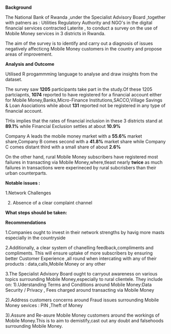 **Background**

The National Bank of Rwanda ,under the Specialist Advisory Board ,together with patners as : Utilities Regulatory Authority and
NGO's in the digital financial services  contracted Laterite , to conduct a survey on the use of Mobile Money services in 3 districts in Rwanda.

The aim of the survey is to identify and carry out a diagnosis of issues negatively affecticng
Mobile Money customers in the country  and propose areas of improvement.

**Analysis and Outcome**

Utilised R progammming language to analyse and draw insights from the dataset.

The survey saw **1205** participants take part in the study.Of these 1205 partciapnts,
**1074** reported to have registered for a financial account either for Mobile Money,Banks,Micro-Finance Institutions,SACCO,Village Savings & Loan Asociations while about **131** reported not be registered in any type of financial account.

THis implies that the rates of financial inclusion in these 3 districts stand at **89.1%** while Financial Exclusion settles at about **10.9%**

Company A leads the mobile money market with a **55.6%** market share,Company B comes second with a **41.8%** market share while Company C comes distant third with a small share of about **2.6%**

On the other hand, rural Mobile Money subscribers have registered most failures in transacting via  Mobile Money,where,tleast nearly **twice** as much failures in transactions were experineced by rural subcrisbers than their urban counterparts.


**Notable issues :** 

1.Network Challenges

2. Absence of a clear complaint channel

**What steps should be taken:**

**Recommendations**

1.Companies ought to invest in their network strengths by havig more masts especially in the countryside

2.Additionally, a clear system of chanelling feedback,compliments and compliments.
This will ensure uptake of more subscribers by ensuring better Customer Experience ,all round when intercating with any of their products : data,calls,Mobile Money or any other

3.The Specialist Advisory Board ought to carryout awareness on various topics surrounding Mobile Money,especially to rural clientele.
They include on:
   1).Uderstanding Terms and Conditions around Mobile Money:Data Security / Privacy , Fees charged around transacting via Mobile Money

   2).Address customers concerns around Fraud issues surrounding Mobile Money sevices : PIN ,Theft of Money

   3).Assure and Re-asure Mobile Money customers around the workings of Mobile Money.This is to aim to demistify,cast out any doubt and falsehoods surrounding Mobile Money.

